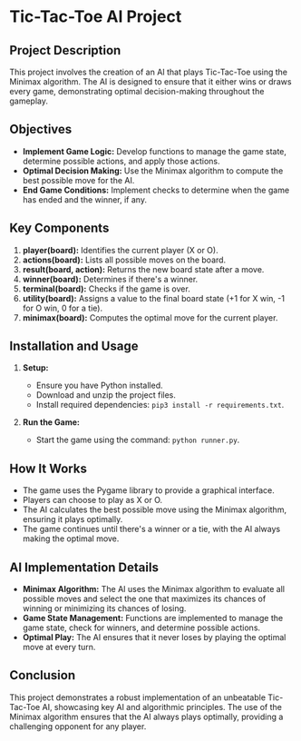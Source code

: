 # Tic-Tac-Toe AI Project

## Project Description
This project involves the creation of an AI that plays Tic-Tac-Toe using the Minimax algorithm. The AI is designed to ensure that it either wins or draws every game, demonstrating optimal decision-making throughout the gameplay.

## Objectives
- **Implement Game Logic:** Develop functions to manage the game state, determine possible actions, and apply those actions.
- **Optimal Decision Making:** Use the Minimax algorithm to compute the best possible move for the AI.
- **End Game Conditions:** Implement checks to determine when the game has ended and the winner, if any.

## Key Components
1. **player(board):** Identifies the current player (X or O).
2. **actions(board):** Lists all possible moves on the board.
3. **result(board, action):** Returns the new board state after a move.
4. **winner(board):** Determines if there's a winner.
5. **terminal(board):** Checks if the game is over.
6. **utility(board):** Assigns a value to the final board state (+1 for X win, -1 for O win, 0 for a tie).
7. **minimax(board):** Computes the optimal move for the current player.

## Installation and Usage
1. **Setup:**
   - Ensure you have Python installed.
   - Download and unzip the project files.
   - Install required dependencies: `pip3 install -r requirements.txt`.

2. **Run the Game:**
   - Start the game using the command: `python runner.py`.

## How It Works
- The game uses the Pygame library to provide a graphical interface.
- Players can choose to play as X or O.
- The AI calculates the best possible move using the Minimax algorithm, ensuring it plays optimally.
- The game continues until there's a winner or a tie, with the AI always making the optimal move.

## AI Implementation Details
- **Minimax Algorithm:** The AI uses the Minimax algorithm to evaluate all possible moves and select the one that maximizes its chances of winning or minimizing its chances of losing.
- **Game State Management:** Functions are implemented to manage the game state, check for winners, and determine possible actions.
- **Optimal Play:** The AI ensures that it never loses by playing the optimal move at every turn.

## Conclusion
This project demonstrates a robust implementation of an unbeatable Tic-Tac-Toe AI, showcasing key AI and algorithmic principles. The use of the Minimax algorithm ensures that the AI always plays optimally, providing a challenging opponent for any player.
